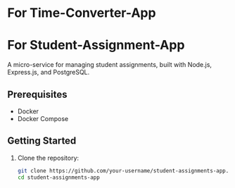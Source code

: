# For Time-Converter-App



# For Student-Assignment-App

A micro-service for managing student assignments, built with Node.js, Express.js, and PostgreSQL.

## Prerequisites

- Docker
- Docker Compose

## Getting Started

1. Clone the repository:
   ```sh
   git clone https://github.com/your-username/student-assignments-app.git
   cd student-assignments-app

